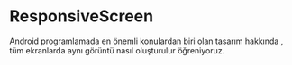# ResponsiveScreen

Android programlamada en önemli konulardan biri olan tasarım hakkında , tüm ekranlarda aynı görüntü nasıl oluşturulur öğreniyoruz.

